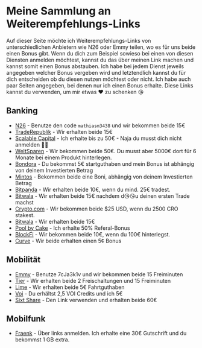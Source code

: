 # Meine Sammlung an Weiterempfehlungs-Links
Auf dieser Seite möchte ich Weiterempfehlungs-Links von unterschiedlichen Anbietern wie N26 oder Emmy teilen, wo es für uns beide einen Bonus gibt. Wenn du dich zum Beispiel sowieso bei einen von diesen Diensten anmelden möchtest, kannst du das über meinen Link machen und kannst somit einen Bonus abstauben. Ich habe bei jedem Dienst jeweils angegeben welcher Bonus vergeben wird und letztendlich kannst du für dich entscheiden ob du diesen nutzen möchtest oder nicht. 
Ich habe auch paar Seiten angegeben, bei denen nur ich einen Bonus erhalte. Diese Links kannst du verwenden, um mir etwas ❤️ zu schenken 😘

## Banking
- [N26](https://n26.com/r/mathiasm3438) - Benutze den code `mathiasm3438` und wir bekommen beide 15€
- [TradeRepublik](https://ref.trade.re/9ndsz68z) - Wir erhalten beide 15€
- [Scalable Capital](de.scalable.capital/einladung/b2f2fg) - Ich erhalte bis zu 50€ - Naja du musst dich nicht anmelden 🤷‍♂️
- [WeltSparen](www.weltsparen.de?p=eyJzIjoiVkZqZ3JhRGVrdVNlMldKcG1LX00tUVNvMGZBIiwidiI6MSwicCI6IntcInVcIjozMDEzOTc1NyxcInZcIjoxLFwidXJsXCI6XCJodHRwczpcXFwvXFxcL3d3dy53ZWx0c3BhcmVuLmRlXFxcL2t1bmRlbi13ZXJiZW5cXFwvP3V0bV9tZWRpdW09ZW1haWwmdXRtX3NvdXJjZT10cmFuc2FjdGlvbmFsJnV0bV9jYW1wYWlnbj1tYW5kcmlsbF9kZS1yYWYtcmVjb21tZW5kYXRpb24tb2ZmZXJ0YWJsZVwiLFwiaWRcIjpcIjY1ZGY2NzA2ODBiYjRhYjhiOTU2ODE5YzU3ZWZjMjE2XCIsXCJ1cmxfaWRzXCI6W1wiNTlhYTFjNDcxZTNkZWMxNmI0YWE4OGY4MWEzYjJkYTU2YjA4NDFlNlwiXX0ifQ) - Wir bekommen beide 50€. Du musst aber 5000€ dort für 6 Monate bei einem Produkt hinterlegen.
- [Bondora](https://bondora.com/ref/mathiasm10) - Du bekommst 5€ startguthaben und mein Bonus ist abhängig von deinem Investierten Betrag
- [Mintos](https://www.mintos.com/de/l/ref/C60M64) - Bekommen beide eine Boni, abhängig von deinem Investierten Betrag
- [Bitpanda](https://www.bitpanda.com/?ref=1744922665805272769) - Wir erhalten beide 10€, wenn du mind. 25€ tradest.
- [Bitwala](https://app.bitwala.com/r/MBVJ-89RF) - Wir erhalten beide 15€ nachdem d😘😘u deinen ersten Trade machst
- [Crypto.com](https://crypto.com/app/byjhe4vd6c) - Wir bekommen beide $25 USD, wenn du 2500 CRO stakest.
- [Bitwala](https://app.bitwala.com/r/MBVJ-89RF) - Wir erhalten beide 15€
- [Pool by Cake](https://pool.cakedefi.com/#?ref=624360) - Ich erhalte 50% Referal-Bonus
- [BlockFi](https://blockfi.com/?ref=87125bfa) - Wir bekommen beide 10€, wenn du 100€ hinterlegst.
- [Curve](https://www.curve.com/join#NV53K3PN) - Wir beide erhalten einen 5¢ Bonus
## Mobilität
- [Emmy](http://onelink.to/emmy) - Benutze 7cJa3k1v und wir bekommen beide 15 Freiminuten
- [Tier](https://tier.page.link/pSK75) - Wir erhalten beide 2 Freischaltungen und 15 Freiminuten
- [Lime](https://lime.bike/referral_signin/R5YTURQ) - Wir erhalten beide 5€ Fahrtguthaben
- [Voi](https://link.voiapp.io/hxj0iHlAdcb) - Du erhältst 2,5 VOI Credits und ich 5€
- [Sixt Share](https://www.sixt.de/invite/EP1ARhmd) - Den Link verwenden und erhalten beide 60€

## Mobilfunk
- [Fraenk](https://2ekq.adj.st/mgm?campaign=302199764&friend=3ZN34sFhGOqHPrpQ&adjust_t=u66g7hl&adjust_fallback=https%3A%2F%2Fwww.fraenk.de&allowReattribution=true&adj_campaign=mgm) - Über links anmelden. Ich erhalte eine 30€ Gutschrift und du bekommst 1 GB extra.
